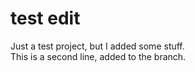 # test edit
Just a test project, but I added some stuff.<br/>
This is a second line, added to the branch.
